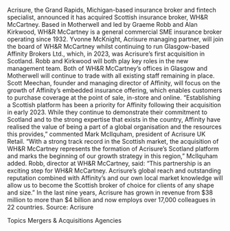 Acrisure, the Grand Rapids, Michigan-based insurance broker and fintech specialist, announced it has acquired Scottish insurance broker, WH&R McCartney.
Based in Motherwell and led by Graeme Robb and Alan Kirkwood, WH&R McCartney is a general commercial SME insurance broker operating since 1932.
Yvonne McKnight, Acrisure managing partner, will join the board of WH&R McCartney whilst continuing to run Glasgow-based Affinity Brokers Ltd., which, in 2023, was Acrisure’s first acquisition in Scotland.
Robb and Kirkwood will both play key roles in the new management team. Both of WH&R McCartney’s offices in Glasgow and Motherwell will continue to trade with all existing staff remaining in place.
Scott Meechan, founder and managing director of Affinity, will focus on the growth of Affinity’s embedded insurance offering, which enables customers to purchase coverage at the point of sale, in-store and online.
“Establishing a Scottish platform has been a priority for Affinity following their acquisition in early 2023. While they continue to demonstrate their commitment to Scotland and to the strong expertise that exists in the country, Affinity have realised the value of being a part of a global organisation and the resources this provides,” commented Mark McIlquham, president of Acrisure UK Retail.
“With a strong track record in the Scottish market, the acquisition of WH&R McCartney represents the formation of Acrisure’s Scotland platform and marks the beginning of our growth strategy in this region,” McIlquham added.
Robb, director at WH&R McCartney, said: “This partnership is an exciting step for WH&R McCartney. Acrisure’s global reach and outstanding reputation combined with Affinity’s and our own local market knowledge will allow us to become the Scottish broker of choice for clients of any shape and size.”
In the last nine years, Acrisure has grown in revenue from $38 million to more than $4 billion and now employs over 17,000 colleagues in 22 countries.
Source: Acrisure

Topics
Mergers & Acquisitions
Agencies
